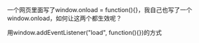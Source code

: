 一个网页里面写了window.onload = function(){}，我自己也写了一个window.onload，如何让这两个都生效呢？

用window.addEventListener("load", function(){})的方式